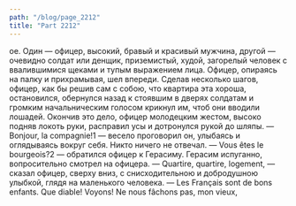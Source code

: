 ```yaml
---
path: "/blog/page_2212"
title: "Part 2212"
---
```


ое. Один — офицер, высокий, бравый и красивый мужчина, другой — очевидно солдат или денщик, приземистый, худой, загорелый человек с ввалившимися щеками и тупым выражением лица. Офицер, опираясь на палку и прихрамывая, шел впереди. Сделав несколько шагов, офицер, как бы решив сам с собою, что квартира эта хороша, остановился, обернулся назад к стоявшим в дверях солдатам и громким начальническим голосом крикнул им, чтоб они вводили лошадей. Окончив это дело, офицер молодецким жестом, высоко подняв локоть руки, расправил усы и дотронулся рукой до шляпы.
— Bonjour, la compagnie!1 — весело проговорил он, улыбаясь и оглядываясь вокруг себя.
Никто ничего не отвечал.
— Vous êtes le bourgeois?2 — обратился офицер к Герасиму.
Герасим испуганно, вопросительно смотрел на офицера.
— Quartire, quartire, logement, — сказал офицер, сверху вниз, с снисходительною и добродушною улыбкой, глядя на маленького человека. — Les Français sont de bons enfants. Que diable! Voyons! Ne nous fâchons pas, mon vieux,
